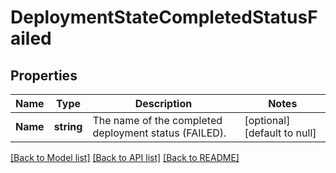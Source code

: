 # DeploymentStateCompletedStatusFailed

## Properties
Name | Type | Description | Notes
------------ | ------------- | ------------- | -------------
**Name** | **string** | The name of the completed deployment status (FAILED). | [optional] [default to null]

[[Back to Model list]](../README.md#documentation-for-models) [[Back to API list]](../README.md#documentation-for-api-endpoints) [[Back to README]](../README.md)

